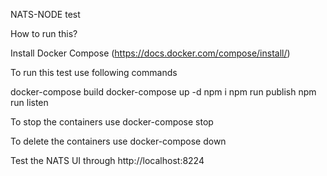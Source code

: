 NATS-NODE test

How to run this?

Install Docker Compose (https://docs.docker.com/compose/install/)

To run this test use following commands

docker-compose build
docker-compose up -d
npm i
npm run publish
npm run listen

To stop the containers use docker-compose stop

To delete the containers use docker-compose down

Test the NATS UI through http://localhost:8224

